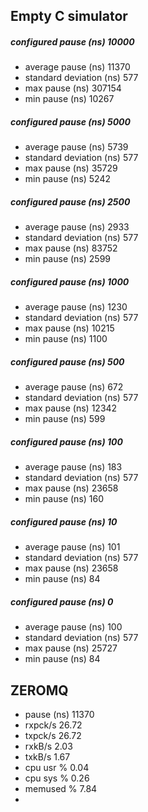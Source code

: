 ## Empty C simulator

##### configured pause (ns)   10000
+ average pause (ns)      11370
+ standard deviation (ns) 577
+ max pause (ns)          307154
+ min pause (ns)          10267

##### configured pause (ns)   5000
+ average pause (ns)      5739
+ standard deviation (ns) 577
+ max pause (ns)          35729
+ min pause (ns)          5242

##### configured pause (ns)   2500
+ average pause (ns)      2933
+ standard deviation (ns) 577
+ max pause (ns)          83752
+ min pause (ns)          2599

##### configured pause (ns)   1000
+ average pause (ns)      1230
+ standard deviation (ns) 577
+ max pause (ns)          10215
+ min pause (ns)          1100

##### configured pause (ns)   500
+ average pause (ns)      672
+ standard deviation (ns) 577
+ max pause (ns)          12342
+ min pause (ns)          599

##### configured pause (ns)   100
+ average pause (ns)      183
+ standard deviation (ns) 577
+ max pause (ns)          23658
+ min pause (ns)          160

##### configured pause (ns)   10
+ average pause (ns)      101
+ standard deviation (ns) 577
+ max pause (ns)          23658
+ min pause (ns)          84

##### configured pause (ns)   0
+ average pause (ns)      100
+ standard deviation (ns) 577
+ max pause (ns)          25727
+ min pause (ns)          84

## ZEROMQ
+ pause (ns)            11370
+ rxpck/s               26.72
+ txpck/s               26.72
+ rxkB/s                2.03
+ txkB/s                1.67
+ cpu usr %             0.04
+ cpu sys %             0.26
+ memused %             7.84
+ 
